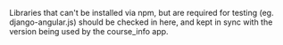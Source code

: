 Libraries that can't be installed via npm, but are required for testing (eg.
django-angular.js) should be checked in here, and kept in sync with the version
being used by the course_info app.
